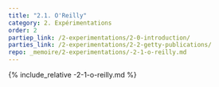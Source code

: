 ```yaml
---
title: "2.1. O'Reilly"
category: 2. Expérimentations
order: 2
partiep_link: /2-experimentations/2-0-introduction/
parties_link: /2-experimentations/2-2-getty-publications/
repo: _memoire/2-experimentations/-2-1-o-reilly.md
---
```

{% include_relative -2-1-o-reilly.md %}
